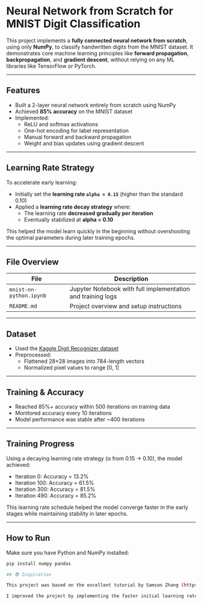 # Neural Network from Scratch for MNIST Digit Classification

This project implements a **fully connected neural network from scratch**, using only **NumPy**, to classify handwritten digits from the MNIST dataset. It demonstrates core machine learning principles like **forward propagation**, **backpropagation**, and **gradient descent**, without relying on any ML libraries like TensorFlow or PyTorch.

---

## Features

- Built a 2-layer neural network entirely from scratch using NumPy
- Achieved **85% accuracy** on the MNIST dataset
- Implemented:
  - ReLU and softmax activations
  - One-hot encoding for label representation
  - Manual forward and backward propagation
  - Weight and bias updates using gradient descent

---

## Learning Rate Strategy

To accelerate early learning:
- Initially set the **learning rate `alpha = 0.15`** (higher than the standard 0.10)
- Applied a **learning rate decay strategy** where:
  - The learning rate **decreased gradually per iteration**
  - Eventually stabilized at **alpha = 0.10**
  
This helped the model learn quickly in the beginning without overshooting the optimal parameters during later training epochs.

---

## File Overview

| File                     | Description                             |
|--------------------------|-----------------------------------------|
| `mnist-nn-python.ipynb`  | Jupyter Notebook with full implementation and training logs |
| `README.md`              | Project overview and setup instructions |

---

## Dataset

- Used the [Kaggle Digit Recognizer dataset](https://www.kaggle.com/competitions/digit-recognizer)
- Preprocessed:
  - Flattened 28×28 images into 784-length vectors
  - Normalized pixel values to range [0, 1]

---

## Training & Accuracy

- Reached 85%+ accuracy within 500 iterations on training data
- Monitored accuracy every 10 iterations
- Model performance was stable after ~400 iterations

---

## Training Progress

Using a decaying learning rate strategy (α from 0.15 → 0.10), the model achieved:

- Iteration 0:  Accuracy = 13.2%
- Iteration 100: Accuracy = 61.5%
- Iteration 300: Accuracy = 81.5%
- Iteration 490: Accuracy = 85.2%

This learning rate schedule helped the model converge faster in the early stages while maintaining stability in later epochs.

---

## How to Run

Make sure you have Python and NumPy installed:

```bash
pip install numpy pandas

## 📚 Inspiration

This project was based on the excellent tutorial by Samson Zhang (https://www.youtube.com/watch?v=w8yWXqWQYmU&t).

I improved the project by implementing the faster initial learning rate strategy
